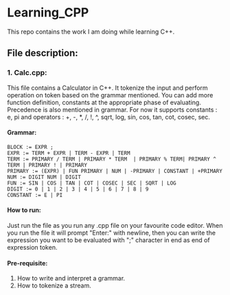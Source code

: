 # Learning_CPP
This repo contains the work I am doing while learning C++.

## File description:
### 1. Calc.cpp:
   This file contains a Calculator in C++. It tokenize the input and perform operation on token based on the grammar mentioned. You can add more function definition, constants at the appropriate phase of evaluating. Precedence is also mentioned in grammar. For now it supports constants : e, pi and operators : +, -, *, /, !, ^, sqrt, log, sin, cos, tan, cot, cosec, sec.
 
   #### Grammar:
    BLOCK := EXPR ;
    EXPR := TERM + EXPR | TERM - EXPR | TERM 
    TERM := PRIMARY / TERM | PRIMARY * TERM  | PRIMARY % TERM| PRIMARY ^ TERM | PRIMARY ! | PRIMARY
    PRIMARY := (EXPR) | FUN PRIMARY | NUM | -PRIMARY | CONSTANT | +PRIMARY
    NUM := DIGIT NUM | DIGIT
    FUN := SIN | COS | TAN | COT | COSEC | SEC | SQRT | LOG
    DIGIT := 0 | 1 | 2 | 3 | 4 | 5 | 6 | 7 | 8 | 9
    CONSTANT := E | PI
   #### How to run:
   Just run the file as you run any .cpp file on your favourite code editor. When you run the file it will prompt "Enter:" with newline, then you can write the expression you want to be evaluated with ";" character in end as end of expression token.
  #### Pre-requisite:
  1) How to write and interpret a grammar.
  2) How to tokenize a stream.
